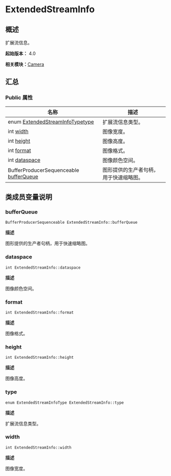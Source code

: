 # ExtendedStreamInfo


## 概述

扩展流信息。

**起始版本：** 4.0

**相关模块：**[Camera](_camera_v11.md)


## 汇总


### Public 属性

| 名称 | 描述 | 
| -------- | -------- |
| enum [ExtendedStreamInfoType](_camera_v11.md#extendedstreaminfotype)[type](#type) | 扩展流信息类型。  | 
| int [width](#width) | 图像宽度。  | 
| int [height](#height) | 图像高度。  | 
| int [format](#format) | 图像格式。  | 
| int [dataspace](#dataspace) | 图像颜色空间。  | 
| BufferProducerSequenceable [bufferQueue](#bufferqueue) | 图形提供的生产者句柄，用于快速缩略图。  | 


## 类成员变量说明


### bufferQueue

```
BufferProducerSequenceable ExtendedStreamInfo::bufferQueue
```
**描述**

图形提供的生产者句柄，用于快速缩略图。


### dataspace

```
int ExtendedStreamInfo::dataspace
```
**描述**

图像颜色空间。


### format

```
int ExtendedStreamInfo::format
```
**描述**

图像格式。


### height

```
int ExtendedStreamInfo::height
```
**描述**

图像高度。


### type

```
enum ExtendedStreamInfoType ExtendedStreamInfo::type
```
**描述**

扩展流信息类型。


### width

```
int ExtendedStreamInfo::width
```
**描述**

图像宽度。
